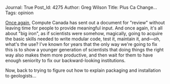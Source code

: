 Journal: True
Post_Id: 4275
Author: Greg Wilson
Title: Plus Ca Change...
Tags: opinion

<p><a href="{{root_path}}/blog/2010/12/compute-canadas-strategic-plan-isnt.html">Once again</a>, Compute Canada has sent out a document for "review" without  leaving time for people to provide meaningful input. And once again, it's all about "big iron", as if scientists were somehow, magically, going to acquire the basic skills needed to write modular code, test it, maintain it, and&mdash;oh, what's the use?  I've known for years that the only way we're going to fix this is to show a younger generation of scientists that doing things the right way also makes them more productive, and then wait for them to have enough seniority to fix our backward-looking institutions.</p>
<p>Now, back to trying to figure out how to explain packaging and installation to geologists...</p>
